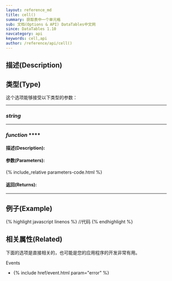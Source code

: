 ```yaml
---
layout: reference_md
title: cell()
summary: 获取表中一个单元格
sub: 文档(Options & API) DataTables中文网
since: DataTables 1.10
navcategory: api
keywords: cell,api
author: /reference/api/cell()
---
```


## 描述(Description)



## 类型(Type)
这个选项能够接受以下类型的参数：

---

### _string_


---
    
### _function_ ****   

#### 描述(Description):

     
#### 参数(Parameters):
{% include_relative parameters-code.html %}

#### 返回(Returns):

--- 
    
## 例子(Example)


{% highlight javascript linenos %}
//代码
{% endhighlight %}



## 相关属性(Related)
下面的选项是直接相关的，也可能是您的应用程序的开发非常有用。

Events

- {% include href/event.html param="error" %}

